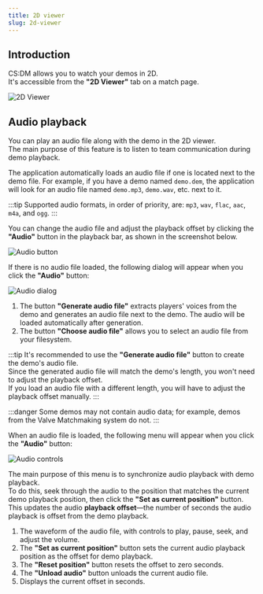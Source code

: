 ```yaml
---
title: 2D viewer
slug: 2d-viewer
---
```


## Introduction

CS:DM allows you to watch your demos in 2D.  
It's accessible from the **"2D Viewer"** tab on a match page.

![2D Viewer](/img/documentation/guides/2d-viewer/2d-viewer.png)

## Audio playback

You can play an audio file along with the demo in the 2D viewer.  
The main purpose of this feature is to listen to team communication during demo playback.

The application automatically loads an audio file if one is located next to the demo file.
For example, if you have a demo named `demo.dem`, the application will look for an audio file named `demo.mp3`, `demo.wav`, etc. next to it.

:::tip
Supported audio formats, in order of priority, are: `mp3`, `wav`, `flac`, `aac`, `m4a`, and `ogg`.
:::

You can change the audio file and adjust the playback offset by clicking the **"Audio"** button in the playback bar, as shown in the screenshot below.

![Audio button](/img/documentation/guides/2d-viewer/audio-button.png)

If there is no audio file loaded, the following dialog will appear when you click the **"Audio"** button:

![Audio dialog](/img/documentation/guides/2d-viewer/audio-dialog.png)

1. The button **"Generate audio file"** extracts players' voices from the demo and generates an audio file next to the demo. The audio will be loaded automatically after generation.
2. The button **"Choose audio file"** allows you to select an audio file from your filesystem.

:::tip
It's recommended to use the **"Generate audio file"** button to create the demo's audio file.  
Since the generated audio file will match the demo's length, you won't need to adjust the playback offset.  
If you load an audio file with a different length, you will have to adjust the playback offset manually.
:::

:::danger
Some demos may not contain audio data; for example, demos from the Valve Matchmaking system do not.
:::

When an audio file is loaded, the following menu will appear when you click the **"Audio"** button:

![Audio controls](/img/documentation/guides/2d-viewer/audio-controls.png)

The main purpose of this menu is to synchronize audio playback with demo playback.  
To do this, seek through the audio to the position that matches the current demo playback position, then click the **"Set as current position"** button.  
This updates the audio **playback offset**—the number of seconds the audio playback is offset from the demo playback.

1. The waveform of the audio file, with controls to play, pause, seek, and adjust the volume.
2. The **"Set as current position"** button sets the current audio playback position as the offset for demo playback.
3. The **"Reset position"** button resets the offset to zero seconds.
4. The **"Unload audio"** button unloads the current audio file.
5. Displays the current offset in seconds.
